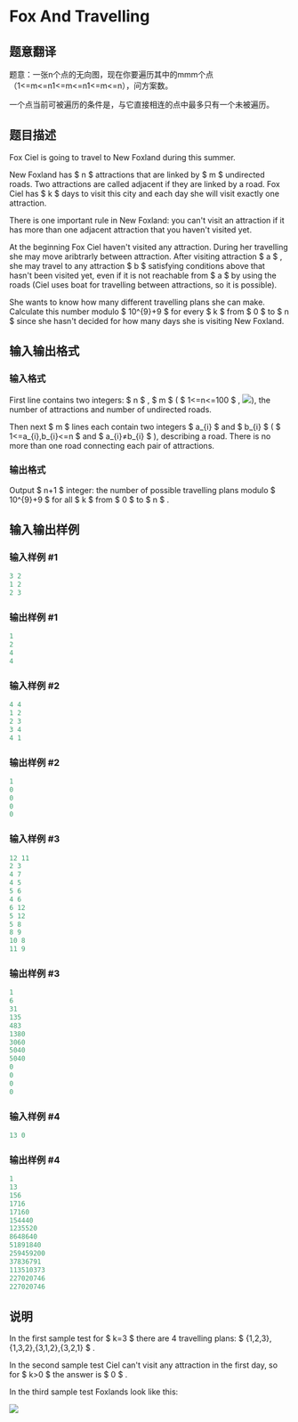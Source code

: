 # Fox And Travelling

## 题意翻译

题意：一张n个点的无向图，现在你要遍历其中的mmm个点（1<=m<=n1<=m<=n1<=m<=n），问方案数。

一个点当前可被遍历的条件是，与它直接相连的点中最多只有一个未被遍历。

## 题目描述

Fox Ciel is going to travel to New Foxland during this summer.

New Foxland has $ n $ attractions that are linked by $ m $ undirected roads. Two attractions are called adjacent if they are linked by a road. Fox Ciel has $ k $ days to visit this city and each day she will visit exactly one attraction.

There is one important rule in New Foxland: you can't visit an attraction if it has more than one adjacent attraction that you haven't visited yet.

At the beginning Fox Ciel haven't visited any attraction. During her travelling she may move aribtrarly between attraction. After visiting attraction $ a $ , she may travel to any attraction $ b $ satisfying conditions above that hasn't been visited yet, even if it is not reachable from $ a $ by using the roads (Ciel uses boat for travelling between attractions, so it is possible).

She wants to know how many different travelling plans she can make. Calculate this number modulo $ 10^{9}+9 $ for every $ k $ from $ 0 $ to $ n $ since she hasn't decided for how many days she is visiting New Foxland.

## 输入输出格式

### 输入格式

First line contains two integers: $ n $ , $ m $ ( $ 1<=n<=100 $ , ![](https://cdn.luogu.com.cn/upload/vjudge_pic/CF512D/24ed00a588f4a614b06135ddb4e305abbc097a46.png)), the number of attractions and number of undirected roads.

Then next $ m $ lines each contain two integers $ a_{i} $ and $ b_{i} $ ( $ 1<=a_{i},b_{i}<=n $ and $ a_{i}≠b_{i} $ ), describing a road. There is no more than one road connecting each pair of attractions.

### 输出格式

Output $ n+1 $ integer: the number of possible travelling plans modulo $ 10^{9}+9 $ for all $ k $ from $ 0 $ to $ n $ .

## 输入输出样例

### 输入样例 #1

```cpp
3 2
1 2
2 3

```
### 输出样例 #1

```cpp
1
2
4
4

```
### 输入样例 #2

```cpp
4 4
1 2
2 3
3 4
4 1

```
### 输出样例 #2

```cpp
1
0
0
0
0

```
### 输入样例 #3

```cpp
12 11
2 3
4 7
4 5
5 6
4 6
6 12
5 12
5 8
8 9
10 8
11 9

```
### 输出样例 #3

```cpp
1
6
31
135
483
1380
3060
5040
5040
0
0
0
0

```
### 输入样例 #4

```cpp
13 0

```
### 输出样例 #4

```cpp
1
13
156
1716
17160
154440
1235520
8648640
51891840
259459200
37836791
113510373
227020746
227020746

```
## 说明

In the first sample test for $ k=3 $ there are 4 travelling plans: $ {1,2,3},{1,3,2},{3,1,2},{3,2,1} $ .

In the second sample test Ciel can't visit any attraction in the first day, so for $ k&gt;0 $ the answer is $ 0 $ .

In the third sample test Foxlands look like this:

![](https://cdn.luogu.com.cn/upload/vjudge_pic/CF512D/addf9e605d9b5e373ca5aa72327b83279751f9e5.png)

